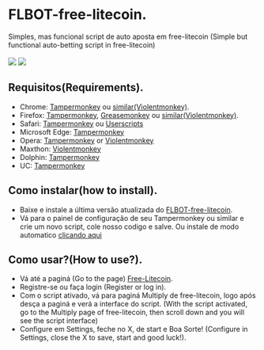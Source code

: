 # FLBOT-free-litecoin.
Simples, mas funcional script de auto aposta em free-litecoin (Simple but functional auto-betting script in free-litecoin)</br></br>
<img src="https://i.imgur.com/TuLvguV.png">
<img src="https://i.imgur.com/86WXA3q.png">


## Requisitos(Requirements).
* Chrome: [Tampermonkey](https://chrome.google.com/webstore/detail/tampermonkey/dhdgffkkebhmkfjojejmpbldmpobfkfo/related?hl=pt-BR) ou [similar(Violentmonkey)](https://chrome.google.com/webstore/detail/violentmonkey/jinjaccalgkegednnccohejagnlnfdag?hl=pt-BR).</br>
* Firefox: [Tampermonkey](https://addons.mozilla.org/pt-BR/firefox/addon/tampermonkey/), [Greasemonkey](https://addons.mozilla.org/firefox/addon/greasemonkey/) ou [similar(Violentmonkey)](https://addons.mozilla.org/pt-BR/firefox/addon/violentmonkey/).</br>
* Safari: [Tampermonkey](http://tampermonkey.net/?browser=safari) ou [Userscripts](https://apps.apple.com/app/userscripts/id1463298887)
* Microsoft Edge: [Tampermonkey](https://www.microsoft.com/store/p/tampermonkey/9nblggh5162s)
* Opera: [Tampermonkey](https://addons.opera.com/extensions/details/tampermonkey-beta/) or [Violentmonkey](https://violentmonkey.github.io/get-it/)
* Maxthon: [Violentmonkey](http://extension.maxthon.com/detail/index.php?view_id=1680)
* Dolphin: [Tampermonkey](https://play.google.com/store/apps/details?id=net.tampermonkey.dolphin)
* UC: [Tampermonkey](https://www.tampermonkey.net/?browser=ucweb&ext=dhdg)

## Como instalar(how to install).
* Baixe e instale a última versão atualizada do [FLBOT-free-litecoin](https://github.com/Charset404/FLBOT-free-litecoin/releases/tag/v0.4-beta).</br>
* Vá para o painel de configuração de seu Tampermonkey ou similar e crie um novo script, cole nosso codigo e salve. Ou instale de modo automatico [clicando aqui](https://greasyfork.org/pt-BR/scripts/420828-flbot-free-litecoin-best-and-first-bot-for-free-litecoin-multiplier)
	
## Como usar?(How to use?).
* Vá até a paginá (Go to the page) [Free-Litecoin](https://free-litecoin.com/login?referer=1243574).</br>
* Registre-se ou faça login (Register or log in).
* Com o script ativado, vá para paginá Multiply de free-litecoin, logo após desça a paginá e verá a interface do script. (With the script activated, go to the Multiply page of free-litecoin, then scroll down and you will see the script interface)</br>
* Configure em Settings, feche no X, de start e Boa Sorte! (Configure in Settings, close the X to save, start and good luck!).
